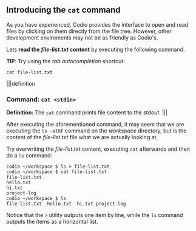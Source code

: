 ## Introducing the `cat` command

As you have experienced, Codio provides the interface to open and read files by clicking on them directly from the file tree. However, other development enviroments may not be as friendly as Codio's. 

Lets __read the *file-list.txt* content__ by executing the following command. 

__TIP__: Try using the _tab autocompletion_ shortcut:

```
cat file-list.txt
```

|||definition
### Command: `cat <stdin>`
__Definition:__ The `cat` command prints file content to the _stdout_.
|||

After executing the aforementioned command, it may seem that we are executing the `ls -alhF` command on the _workspace_ directory, but is the content of the _file-list.txt_ file what we are actually looking at.

Try overwriting the _file-list.txt_ content, executing `cat` afterwards and then do a `ls` command:

```
codio ~/workspace $ ls > file-list.txt
codio ~/workspace $ cat file-list.txt
file-list.txt  
hello.txt  
hi.txt
project-log
codio ~/workspace $ ls
file-list.txt  hello.txt  hi.txt project-log
```

Notice that the `>` utility outputs one item by line, while the `ls` command outputs the items as a horizontal list.